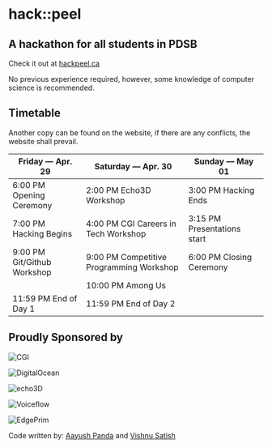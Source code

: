 # hack::peel
## A hackathon for all students in PDSB

Check it out at [hackpeel.ca](https://hackpeel.ca/)

No previous experience required, however, some knowledge of computer science is recommended.

## Timetable

Another copy can be found on the website, if there are any conflicts, the website shall prevail.

| Friday — Apr. 29            | Saturday — Apr. 30                       | Sunday — May 01             |
|-----------------------------|------------------------------------------|-----------------------------|
| 6:00 PM Opening Ceremony    | 2:00 PM Echo3D Workshop                  | 3:00 PM Hacking Ends        |
| 7:00 PM Hacking Begins      | 4:00 PM CGI Careers in Tech Workshop     | 3:15 PM Presentations start |
| 9:00 PM Git/Github Workshop | 9:00 PM Competitive Programming Workshop | 6:00 PM Closing Ceremony    |
|                             | 10:00 PM Among Us                        |                             |
| 11:59 PM End of Day 1       | 11:59 PM End of Day 2                    |                             |


## Proudly Sponsored by

![CGI](https://i.imgur.com/FxDlwWj.png)

![DigitalOcean](https://i.imgur.com/1v4Osue.png)

![echo3D](https://i.imgur.com/w0r2Y3j.png)

![Voiceflow](https://i.imgur.com/8eqRMJw.png)

![EdgePrim](https://i.imgur.com/wSDuOVY.png)


Code written by: [Aayush Panda](https://github.com/AayushPanda) and [Vishnu Satish](https://github.com/vishnupsatish)
